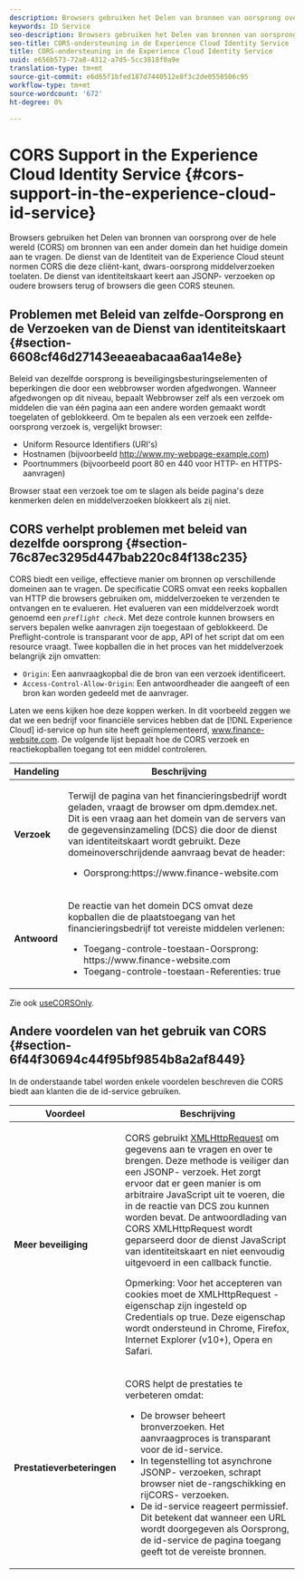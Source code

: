 ```yaml
---
description: Browsers gebruiken het Delen van bronnen van oorsprong over de hele wereld (CORS) om bronnen van een ander domein dan het huidige domein aan te vragen. De dienst van de Identiteit van de Experience Cloud steunt normen CORS die deze cliënt-kant, dwars-oorsprong middelverzoeken toelaten. De dienst van identiteitskaart keert aan JSONP- verzoeken op oudere browsers terug of browsers die geen CORS steunen.
keywords: ID Service
seo-description: Browsers gebruiken het Delen van bronnen van oorsprong over de hele wereld (CORS) om bronnen van een ander domein dan het huidige domein aan te vragen. De dienst van de Identiteit van de Experience Cloud steunt normen CORS die deze cliënt-kant, dwars-oorsprong middelverzoeken toelaten. De dienst van identiteitskaart keert aan JSONP- verzoeken op oudere browsers terug of browsers die geen CORS steunen.
seo-title: CORS-ondersteuning in de Experience Cloud Identity Service
title: CORS-ondersteuning in de Experience Cloud Identity Service
uuid: e656b573-72a8-4312-a7d5-5cc3818f0a9e
translation-type: tm+mt
source-git-commit: e6d65f1bfed187d7440512e8f3c2de0550506c95
workflow-type: tm+mt
source-wordcount: '672'
ht-degree: 0%

---
```



# CORS Support in the Experience Cloud Identity Service {#cors-support-in-the-experience-cloud-id-service}

Browsers gebruiken het Delen van bronnen van oorsprong over de hele wereld (CORS) om bronnen van een ander domein dan het huidige domein aan te vragen. De dienst van de Identiteit van de Experience Cloud steunt normen CORS die deze cliënt-kant, dwars-oorsprong middelverzoeken toelaten. De dienst van identiteitskaart keert aan JSONP- verzoeken op oudere browsers terug of browsers die geen CORS steunen.

## Problemen met Beleid van zelfde-Oorsprong en de Verzoeken van de Dienst van identiteitskaart {#section-6608cf46d27143eeaeabacaa6aa14e8e}

Beleid van dezelfde oorsprong is beveiligingsbesturingselementen of beperkingen die door een webbrowser worden afgedwongen. Wanneer afgedwongen op dit niveau, bepaalt Webbrowser zelf als een verzoek om middelen die van één pagina aan een andere worden gemaakt wordt toegelaten of geblokkeerd. Om te bepalen als een verzoek een zelfde-oorsprong verzoek is, vergelijkt browser:

* Uniform Resource Identifiers (URI&#39;s)
* Hostnamen (bijvoorbeeld http://www.my-webpage-example.com)
* Poortnummers (bijvoorbeeld poort 80 en 440 voor HTTP- en HTTPS-aanvragen)

Browser staat een verzoek toe om te slagen als beide pagina&#39;s deze kenmerken delen en middelverzoeken blokkeert als zij niet.

## CORS verhelpt problemen met beleid van dezelfde oorsprong {#section-76c87ec3295d447bab220c84f138c235}

CORS biedt een veilige, effectieve manier om bronnen op verschillende domeinen aan te vragen. De specificatie CORS omvat een reeks kopballen van HTTP die browsers gebruiken om, middelverzoeken te verzenden te ontvangen en te evalueren. Het evalueren van een middelverzoek wordt genoemd een *`preflight check`*. Met deze controle kunnen browsers en servers bepalen welke aanvragen zijn toegestaan of geblokkeerd. De Preflight-controle is transparant voor de app, API of het script dat om een resource vraagt. Twee kopballen die in het proces van het middelverzoek belangrijk zijn omvatten:

* `Origin`: Een aanvraagkopbal die de bron van een verzoek identificeert.
* `Access-Control-Allow-Origin`: Een antwoordheader die aangeeft of een bron kan worden gedeeld met de aanvrager.

Laten we eens kijken hoe deze koppen werken. In dit voorbeeld zeggen we dat we een bedrijf voor financiële services hebben dat de [!DNL Experience Cloud] id-service op hun site heeft geïmplementeerd, www.finance-website.com. De volgende lijst bepaalt hoe de CORS verzoek en reactiekopballen toegang tot een middel controleren.

<table id="table_B004ACF52B5A4D33B1DCF7EA77BE4E6D"> 
 <thead> 
  <tr> 
   <th colname="col1" class="entry"> Handeling </th> 
   <th colname="col2" class="entry"> Beschrijving </th> 
  </tr> 
 </thead>
 <tbody> 
  <tr> 
   <td colname="col1"> <p> <b>Verzoek</b> </p> </td> 
   <td colname="col2"> <p>Terwijl de pagina van het financieringsbedrijf wordt geladen, vraagt de browser om <span class="codeph"> dpm.demdex.net</span>. Dit is een vraag aan het domein van de servers van de gegevensinzameling (DCS) die door de dienst van identiteitskaart wordt gebruikt. Deze domeinoverschrijdende aanvraag bevat de header: </p> <p> 
     <ul class="simplelist"> 
      <li> <span class="codeph"> Oorsprong:https://www.finance-website.com</span> </li> 
     </ul> </p> </td> 
  </tr> 
  <tr> 
   <td colname="col1"> <p> <b>Antwoord</b> </p> </td> 
   <td colname="col2"> <p>De reactie van het domein DCS omvat deze kopballen die de plaatstoegang van het financieringsbedrijf tot vereiste middelen verlenen: </p> <p> 
     <ul class="simplelist"> 
      <li> <span class="codeph"> Toegang-controle-toestaan-Oorsprong: https://www.finance-website.com</span> </li> 
      <li> <span class="codeph"> Toegang-controle-toestaan-Referenties: true</span> </li> 
     </ul> </p> </td> 
  </tr> 
 </tbody> 
</table>

Zie ook [useCORSOnly](../library/function-vars/use-cors-only.md#reference-8a9a143d838b48d6b23329b84b13e1fa).

## Andere voordelen van het gebruik van CORS {#section-6f44f30694c44f95bf9854b8a2af8449}

In de onderstaande tabel worden enkele voordelen beschreven die CORS biedt aan klanten die de id-service gebruiken.

<table id="table_AEB51A263D454F90B66E8C8D0513CF79"> 
 <thead> 
  <tr> 
   <th colname="col1" class="entry"> Voordeel </th> 
   <th colname="col2" class="entry"> Beschrijving </th> 
  </tr>
 </thead>
 <tbody> 
  <tr> 
   <td colname="col1"> <p><b>Meer beveiliging</b> </p> </td> 
   <td colname="col2"> <p>CORS gebruikt <a href="https://developer.mozilla.org/en-US/docs/Web/API/XMLHttpRequest" format="https" scope="external"> XMLHttpRequest</a> om gegevens aan te vragen en over te brengen. Deze methode is veiliger dan een JSONP- verzoek. Het zorgt ervoor dat er geen manier is om arbitraire JavaScript uit te voeren, die in de reactie van DCS zou kunnen worden bevat. De antwoordlading van CORS XMLHttpRequest wordt geparseerd door de dienst JavaScript van identiteitskaart en niet eenvoudig uitgevoerd in een callback functie. </p> <p> <p>Opmerking: Voor het accepteren van cookies moet de <span class="codeph"> XMLHttpRequest</span> -eigenschap zijn ingesteld <span class="codeph"> op Credentials</span> op <span class="codeph"> true</span>. Deze eigenschap wordt ondersteund in Chrome, Firefox, Internet Explorer (v10+), Opera en Safari. </p> </p> </td> 
  </tr> 
  <tr> 
   <td colname="col1"> <p><b>Prestatieverbeteringen</b> </p> </td> 
   <td colname="col2"> <p>CORS helpt de prestaties te verbeteren omdat: </p> 
    <ul id="ul_EC3A178003A94D70883B914050D7C464"> 
     <li id="li_F8B44352BFBB46CDBD07AE40B9F2D0EC">De browser beheert bronverzoeken. Het aanvraagproces is transparant voor de id-service. </li> 
     <li id="li_C63E43A4CAB84210AB6A39100E5864BE">In tegenstelling tot asynchrone JSONP- verzoeken, schrapt browser niet de-rangschikking en rijCORS- verzoeken. </li> 
     <li id="li_1A2A15F591B84D1BAED3CFAB391EEBEC">De id-service reageert permissief. Dit betekent dat wanneer een URL wordt doorgegeven als <span class="codeph"> Oorsprong</span>, de id-service de pagina toegang geeft tot de vereiste bronnen. </li> 
    </ul> </td> 
  </tr> 
 </tbody> 
</table>

